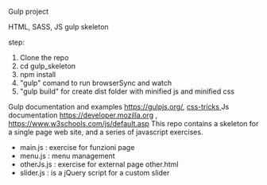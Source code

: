 Gulp project

HTML, SASS, JS gulp skeleton

step:
1. Clone the repo
2. cd gulp_skeleton
3. npm install
4. "gulp" comand to run browserSync and watch
5. "gulp build" for create dist folder with minified js and minified css

Gulp documentation and examples <a href="https://gulpjs.org/">https://gulpjs.org/</a>, <a href="https://css-tricks.com/gulp-for-beginners/"> css-tricks </a>
Js documentation <a href="https://developer.mozilla.org/it/">https://developer.mozilla.org</a> , <a href="https://www.w3schools.com/js/default.asp"> https://www.w3schools.com/js/default.asp </a>
This repo contains a skeleton for a single page web site, and a series of javascript exercises.

- main.js : exercise for funzioni page
- menu.js : menu management
- otherJs.js : exercise for external page other.html
- slider.js : is a jQuery script for a custom slider